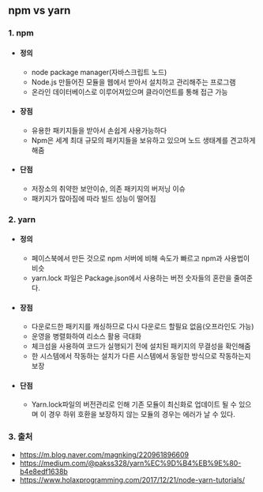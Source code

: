 ## npm vs yarn

### 1. npm

-   #### 정의

    -   node package manager(자바스크립트 노드)
    -   Node.js 만들어진 모듈을 웹에서 받아서 설치하고 관리해주는 프로그램
    -   온라인 데이터베이스로 이루어져있으며 클라이언트를 통해 접근 가능

-   #### 장점
    -   유용한 패키지들을 받아서 손쉽게 사용가능하다
    -   Npm은 세계 최대 규모의 패키지들을 보유하고 있으며 노드 생태계를 견고하게 해줌
-   #### 단점
    -   저장소의 취약한 보안이슈, 의존 패키지의 버저닝 이슈
    -   패키지가 많아짐에 따라 빌드 성능이 떨어짐

### 2. yarn

-   #### 정의

    -   페이스북에서 만든 것으로 npm 서버에 비해 속도가 빠르고 npm과 사용법이 비슷
    -   yarn.lock 파일은 Package.json에서 사용하는 버전 숫자들의 혼란을 줄여준다.

-   #### 장점

    -   다운로드한 패키지를 캐싱하므로 다시 다운로드 할필요 없음(오프라인도 가능)
    -   운영을 병렬화하여 리소스 활용 극대화
    -   체크섬을 사용하여 코드가 실행되기 전에 설치된 패키지의 무결성을 확인해줌
    -   한 시스템에서 작동하는 설치가 다른 시스템에서 동일한 방식으로 작동하는지 보장

-   #### 단점
    -   Yarn.lock파일의 버전관리로 인해 기존 모듈이 최신화로 업데이트 될 수 있으며 이 경우 하위 호환을 보장하지 않는 모듈의 경우는 에러가 날 수 있다.

### 3. 출처

-   https://m.blog.naver.com/magnking/220961896609
-   https://medium.com/@pakss328/yarn%EC%9D%B4%EB%9E%80-b4e8edf1638b
-   https://www.holaxprogramming.com/2017/12/21/node-yarn-tutorials/
